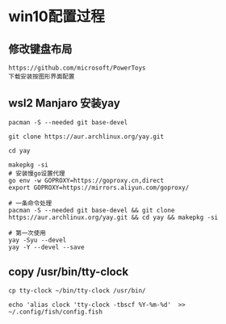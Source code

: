 # win10配置过程

## 修改键盘布局
```
https://github.com/microsoft/PowerToys
下载安装按图形界面配置
```

## wsl2 Manjaro 安装yay
```
pacman -S --needed git base-devel

git clone https://aur.archlinux.org/yay.git

cd yay

makepkg -si
# 安装慢go设置代理
go env -w GOPROXY=https://goproxy.cn,direct
export GOPROXY=https://mirrors.aliyun.com/goproxy/

# 一条命令处理
pacman -S --needed git base-devel && git clone https://aur.archlinux.org/yay.git && cd yay && makepkg -si

# 第一次使用
yay -Syu --devel
yay -Y --devel --save
```

## copy /usr/bin/tty-clock
```
cp tty-clock ~/bin/tty-clock /usr/bin/

echo 'alias clock 'tty-clock -tbscf %Y-%m-%d'  >> ~/.config/fish/config.fish
```
